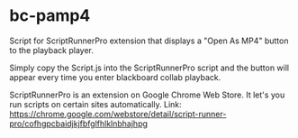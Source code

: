 # bc-pamp4
Script for ScriptRunnerPro extension that displays a "Open As MP4" button to the playback player.

Simply copy the Script.js into the ScriptRunnerPro script and the button will appear every time you enter blackboard collab playback.

ScriptRunnerPro is an extension on Google Chrome Web Store. It let's you run scripts on certain sites automatically.
Link: https://chrome.google.com/webstore/detail/script-runner-pro/cofhgpcbaidjkjfbfglfhlklnbhajhpg
